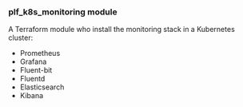 ### plf_k8s_monitoring module

A Terraform module who install the monitoring stack in a Kubernetes cluster:
- Prometheus
- Grafana
- Fluent-bit
- Fluentd
- Elasticsearch
- Kibana

